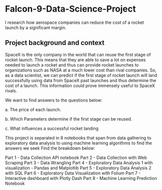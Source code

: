 # Falcon-9-Data-Science-Project
I research how aerospace companies can reduce the cost of a rocket launch by a significant margin. 

## Project background and context
SpaceX is the only company in the world that can reuse the first stage of rocket launch. This means that they are able to save a lot on expenses needed to launch a rocket and
thus can provide rocket launches to organizations such as NASA at a much lower cost than rival companies. So, as a data scientist, we can predict if the first stage of rocket launch will land successfully using data from SpaceX past launches and thus determine the cost of a launch. This information could prove immensely useful to SpaceX rivals.

We want to find answers to the questions below:

 a. The price of each launch.
 
 b. Which Parameters determine if the first stage can be reused.
 
 c. What influences a successful rocket landing

This project is separated in 8 notebooks that span from data gathering to exploratory data analysis to using machine learning algorithms to find the answers we seek
Find the breakdown below:

Part 1 - Data Collection API notebook
Part 2 - Data Collection with Web Scraping
Part 3 - Data Wrangling
Part 4 - Exploratory Data Analysis 1 with visualization - Pandas and Matplotlib
Part 5 - Exploratory Data Analysis 2 with SQL
Part 6 - Exploratory Data Visualization with Folium
Part 7 - Interactive dashboard with Plotly Dash
Part 8 - Machine Learning Prediction Notebook
